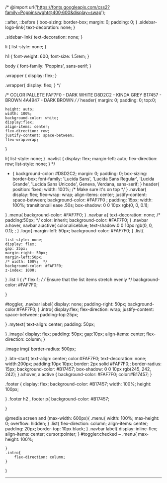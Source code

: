 /* @import url('https://fonts.googleapis.com/css2?family=Poppins:wght@400;600&display=swap');

::after,
::before {
    box-sizing: border-box;
    margin: 0;
    padding: 0;
}
.sidebar-logo-link{
    text-decoration: none;
}

.sidebar-link{
    text-decoration: none;
}

li {
    list-style: none;
}

h1 {
    font-weight: 600;
    font-size: 1.5rem;
}

body {
    font-family: 'Poppins', sans-serif;
}

.wrapper {
    display: flex;
} 



 .wrapper{
    display: flex;
 } */

 /* COLOR PALLETE 
 FAF7F0 - DARK WHITE
 D8D2C2 - KINDA GREY
 B17457 - BROWN 
 4A4947 - DARK BROWN */
/* header{
    margin: 0;
    padding: 0;
    top:0;

    height: auto;
    width: 100%;
    background-color: white;
    display:flex;
    align-items: center;
    flex-direction: row;
    justify-content: space-between;
    flex-wrap:wrap;
}

li{
    list-style: none;
}
.navlist {
    display: flex;
    margin-left: auto;
    flex-direction: row;
    list-style: none;
}
 */

 * {
    background-color: #D8D2C2;
    margin: 0;
    padding: 0;
    box-sizing: border-box;
    font-family: 'Lucida Sans', 'Lucida Sans Regular', 'Lucida Grande', 'Lucida Sans Unicode', Geneva, Verdana, sans-serif;
}
header{
    position: fixed;
    width: 100%;
   /* Make sure it's on top */
}
 .navbar{
    display: flex;
    flex-wrap: wrap;
    align-items: center;
    justify-content: space-between;
    background-color: #FAF7F0 ;
    padding: 15px;
    width: 100%;
    transition:all ease .50s;
    box-shadow: 0 0 10px rgb(0, 0, 0.1);
     
 }
 .menu{
    background-color: #FAF7F0;
 }
 .navbar a{
    text-decoration: none;
    /* padding:50px; */
    color: inherit;
    background-color: #FAF7F0;
 }
 .navbar a:hover, navbar a:active{
    color:aliceblue;
    text-shadow:0 0 10px rgb(0, 0, 0.1); ;
 }
 .logo{
    margin-left: 50px;
    background-color: #FAF7F0;
 }
 .list{
     
    list-style: none;
    display: flex;
    gap: 25px; 
    margin-right: 50px;
    margin-left:50px;
    /* width: 100%;  */
    background-color: #FAF7F0;
    z-index: 1000; 
    
 }
 .list li {
    /* flex:1; */
    /* Ensure that the list items stretch evenly */
    background-color: #FAF7F0;

    
}

 #toggler, .navbar label{
    display: none;
    padding-right: 50px;
    background-color:#FAF7F0;
 }
 .intro{
    display:flex;
    flex-direction: wrap;
    justify-content: space-between;
    padding-top:25px;
    
 }
 .mytext{
    text-align: center;
    padding: 50px;

 }
 .image{
    display: flex;
    padding: 50px;
    gap:10px;
    align-items: center;
    flex-direction: column;
}

 .image img{
    border-radius: 500px;

 }
 .btn-start{
    text-align: center;
    color:#FAF7F0;
    text-decoration: none;
    width:200px;
    padding:10px 10px;
    border: 2px  solid  #FAF7F0;;
    border-radius: 15px;
    background-color: #B17457;
    box-shadow: 0 0 10px rgb(245, 242, 242);
 }
 a:hover, a:active {
    background-color: #FAF7F0;
    color:#B17457;
 }

 .footer {
    display: flex;
    background-color: #B17457;
    width: 100%;
    height: 100px;
    
 }
 .footer h2 , footer p{
    background-color: #B17457;

 }

 @media screen and (max-width: 600px){
    .menu{
        width: 100%;
        max-height: 0;
        overflow: hidden;
    }
    .list{
        flex-direction: column;
        align-items: center;
        padding: 20px;
        border-top: 10px black;
    }
    .navbar label{
        display: inline-flex;
        align-items: center;
        cursor:pointer;
    }
    #toggler:checked ~ .menu{
        max-height: 100%;
       
    }
    .intro{
        flex-direction: column;
    } 
 }


 ---------------------
